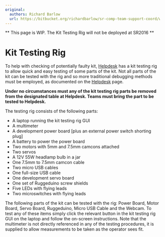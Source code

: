 ```yaml
---
original:
  authors: Richard Barlow
  url: https://bitbucket.org/richardbarlow/sr-comp-team-support-coord/wiki/kit-testing-rig
---
```

** This page is WIP. The Kit Testing Rig will not be deployed at SR2016 **

# Kit Testing Rig

To help with checking of potentially faulty kit, [Helpdesk](/competition/team-support-coord/Helpdesk) has a kit testing rig to allow quick and easy testing of some parts of the kit. Not all parts of the kit can be tested with the rig and so more traditional debugging methods must be employed, as documented on the [Helpdesk](/competition/team-support-coord/Helpdesk) page.

**Under no circumstances must any of the kit testing rig parts be removed from the designated table at Helpdesk. Teams must bring the part to be tested to Helpdesk.**

The testing rig consists of the following parts:

 * A laptop running the kit testing rig GUI
 * A multimeter
 * A development power board [plus an external power switch shorting plug]
 * A battery to power the power board
 * Two motors with 5mm and 7.5mm camcons attached
 * Two servos
 * A 12V 55W headlamp bulb in a jar
 * One 7.5mm to 7.5mm camcon cable
 * Two micro USB cables
 * One full-size USB cable
 * One development servo board
 * One set of Ruggeduino screw shields
 * Five LEDs with flying leads
 * Two microswitches with flying leads

The following parts of the kit can be tested with the rig: Power Board, Motor Board, Servo Board, Ruggeduino, Micro USB Cable and the Webcam. To test any of these items simply click the relevant button in the kit testing rig GUI on the laptop and follow the on-screen instructions. Note that the multimeter is not directly referenced in any of the testing procedures, it is supplied to allow measurements to be taken as the operator sees fit.
